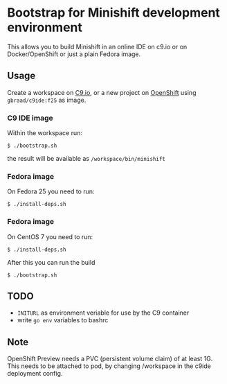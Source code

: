 Bootstrap for Minishift development environment
===============================================


This allows you to build Minishift in an online IDE on c9.io or on Docker/OpenShift or just a plain Fedora image.


Usage
-----

Create a workspace on [C9.io](http://c9.io), or a new project on [OpenShift](console.preview.openshift.com) using `gbraad/c9ide:f25` as image.


### C9 IDE image

Within the workspace run:
```
$ ./bootstrap.sh
```

the result will be available as `/workspace/bin/minishift`


### Fedora image

On Fedora 25 you need to run:
```
$ ./install-deps.sh
```

### Fedora image

On CentOS 7 you need to run:
```
$ ./install-deps.sh
```

After this you can run the build

```
$ ./bootstrap.sh
```


TODO
----

  * `INITURL` as environment veriable for use by the C9 container
  * write `go env` variables to bashrc


Note
----

OpenShift Preview needs a PVC (persistent volume claim) of at least 1G. This needs to be attached to pod, by changing /workspace in the c9ide deployment config.

